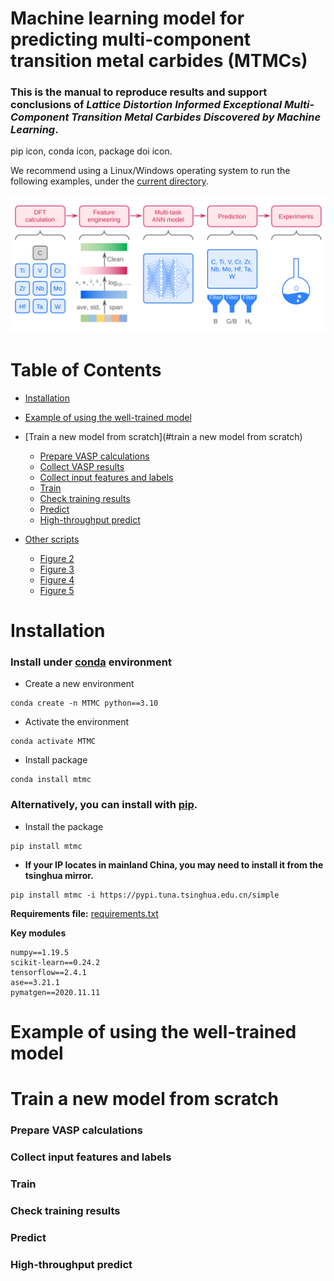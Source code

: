 # **Machine learning model for predicting multi-component transition metal carbides (MTMCs)**
### This is the manual to reproduce  results and support conclusions of ***Lattice Distortion Informed Exceptional Multi-Component Transition Metal Carbides Discovered by Machine Learning***.


pip icon, conda icon, package doi icon.


We recommend using a Linux/Windows operating system to run the following examples, under the [current directory](.).  


![ML-workflow](files/Figure_1.svg)

# Table of Contents
- [Installation](#Installation)  
- [Example of using the well-trained model](#example-of-using-the-well-trained-model)   
- [Train a new model from scratch](#train a new model from scratch)   
  - [Prepare VASP calculations](#prepare-VASP-calculations)  
  - [Collect VASP results](#collect-VASP-results)  
  - [Collect input features and labels](#collect-input-features-and-labels)  
  - [Train](#train)  
  - [Check training results](#check-training-results)   
  - [Predict](#predict)  
  - [High-throughput predict](#high-throughput-predict)  

- [Other scripts](#other-scripts)
  - [Figure 2](#figure-2)
  - [Figure 3](#figure-3)
  - [Figure 4](#figure-4)
  - [Figure 5](#figure-5)

# Installation

### Install under [conda](https://conda.io/projects/conda/en/latest/user-guide/install/index.html) environment

- Create a new environment   
```
conda create -n MTMC python==3.10
```

- Activate the environment  
```
conda activate MTMC
```

- Install package  
```
conda install mtmc
```

### Alternatively, you can install with [pip](https://pypi-url).
- Install the package  
```
pip install mtmc
```

- **If your IP locates in mainland China, you may need to install it from the tsinghua mirror.**  
```
pip install mtmc -i https://pypi.tuna.tsinghua.edu.cn/simple
```


**Requirements file:** [requirements.txt](requirements.txt)

**Key modules**
```
numpy==1.19.5   
scikit-learn==0.24.2   
tensorflow==2.4.1   
ase==3.21.1   
pymatgen==2020.11.11   
```

# Example of using the well-trained model

# Train a new model from scratch

### Prepare VASP calculations

### Collect input features and labels

### Train

### Check training results

### Predict

### High-throughput predict
